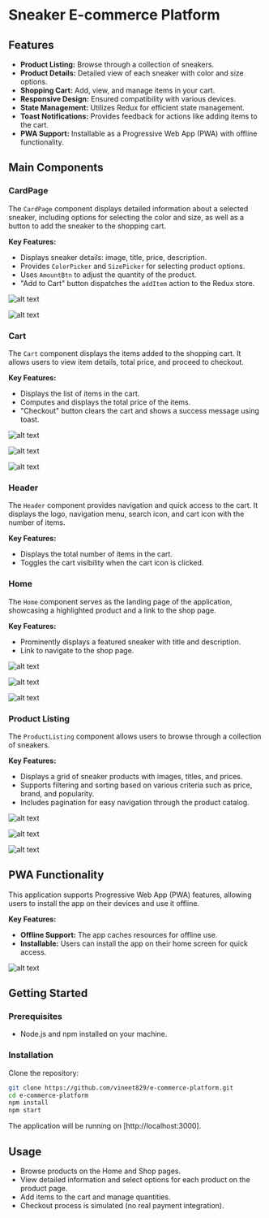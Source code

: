 # Sneaker E-commerce Platform

## Features

- **Product Listing:** Browse through a collection of sneakers.
- **Product Details:** Detailed view of each sneaker with color and size options.
- **Shopping Cart:** Add, view, and manage items in your cart.
- **Responsive Design:** Ensured compatibility with various devices.
- **State Management:** Utilizes Redux for efficient state management.
- **Toast Notifications:** Provides feedback for actions like adding items to the cart.
- **PWA Support:** Installable as a Progressive Web App (PWA) with offline functionality.

## Main Components

### CardPage

The `CardPage` component displays detailed information about a selected sneaker, including options for selecting the color and size, as well as a button to add the sneaker to the shopping cart.

**Key Features:**
- Displays sneaker details: image, title, price, description.
- Provides `ColorPicker` and `SizePicker` for selecting product options.
- Uses `AmountBtn` to adjust the quantity of the product.
- "Add to Cart" button dispatches the `addItem` action to the Redux store.

![alt text](https://github.com/Vineet829/e-commerce-platform/blob/main/images/sneak4.png)

![alt text](https://github.com/Vineet829/e-commerce-platform/blob/main/images/sneak11.png)

### Cart

The `Cart` component displays the items added to the shopping cart. It allows users to view item details, total price, and proceed to checkout.

**Key Features:**
- Displays the list of items in the cart.
- Computes and displays the total price of the items.
- "Checkout" button clears the cart and shows a success message using toast.

![alt text](https://github.com/Vineet829/e-commerce-platform/blob/main/images/sneak5.png)

![alt text](https://github.com/Vineet829/e-commerce-platform/blob/main/images/sneak6.png)

![alt text](https://github.com/Vineet829/e-commerce-platform/blob/main/images/sneak12.png)

### Header

The `Header` component provides navigation and quick access to the cart. It displays the logo, navigation menu, search icon, and cart icon with the number of items.

**Key Features:**
- Displays the total number of items in the cart.
- Toggles the cart visibility when the cart icon is clicked.

### Home

The `Home` component serves as the landing page of the application, showcasing a highlighted product and a link to the shop page.

**Key Features:**
- Prominently displays a featured sneaker with title and description.
- Link to navigate to the shop page.

![alt text](https://github.com/Vineet829/e-commerce-platform/blob/main/images/sneak1.png)

![alt text](https://github.com/Vineet829/e-commerce-platform/blob/main/images/sneak8.png)

![alt text](https://github.com/Vineet829/e-commerce-platform/blob/main/images/sneak9.png)

### Product Listing

The `ProductListing` component allows users to browse through a collection of sneakers.

**Key Features:**
- Displays a grid of sneaker products with images, titles, and prices.
- Supports filtering and sorting based on various criteria such as price, brand, and popularity.
- Includes pagination for easy navigation through the product catalog.

![alt text](https://github.com/Vineet829/e-commerce-platform/blob/main/images/sneak2.png)

![alt text](https://github.com/Vineet829/e-commerce-platform/blob/main/images/sneak3.png)

![alt text](https://github.com/Vineet829/e-commerce-platform/blob/main/images/sneak10.png)

## PWA Functionality

This application supports Progressive Web App (PWA) features, allowing users to install the app on their devices and use it offline.

**Key Features:**
- **Offline Support:** The app caches resources for offline use.
- **Installable:** Users can install the app on their home screen for quick access.

![alt text](https://github.com/Vineet829/e-commerce-platform/blob/main/images/sneak7.png)

## Getting Started

### Prerequisites

- Node.js and npm installed on your machine.

### Installation

Clone the repository:

```bash
git clone https://github.com/vineet829/e-commerce-platform.git
cd e-commerce-platform
npm install
npm start
```
The application will be running on [http://localhost:3000].

## Usage

- Browse products on the Home and Shop pages.
- View detailed information and select options for each product on the product page.
- Add items to the cart and manage quantities.
- Checkout process is simulated (no real payment integration).
